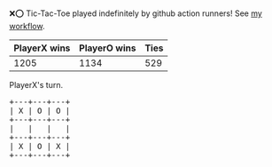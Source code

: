 :x::o: Tic-Tac-Toe played indefinitely by github action runners! See [my workflow](.github/workflows/play.yaml).

|PlayerX wins|PlayerO wins|Ties|
|-|-|-|
|1205|1134|529|

PlayerX's turn.

<pre>
+---+---+---+
| X | O | O |
+---+---+---+
|   |   |   |
+---+---+---+
| X | O | X |
+---+---+---+
</pre>